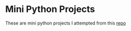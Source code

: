 # Mini Python Projects

These are mini python projects I attempted from this [repo](https://github.com/karan/Projects)

